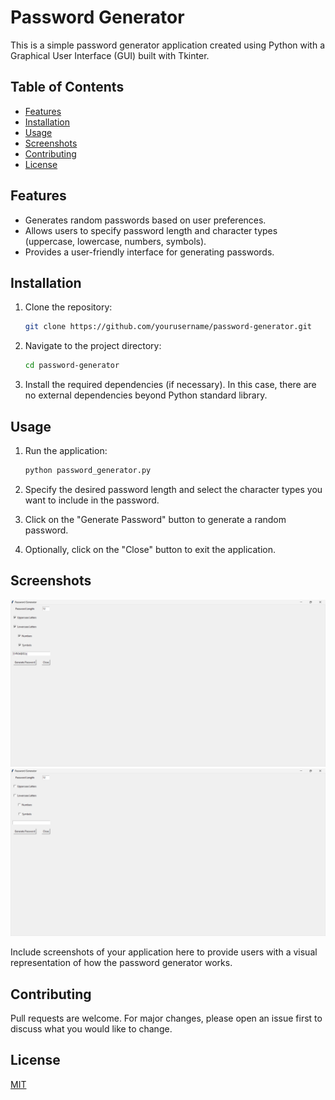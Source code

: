 # Password Generator

This is a simple password generator application created using Python with a Graphical User Interface (GUI) built with Tkinter.

## Table of Contents

- [Features](#features)
- [Installation](#installation)
- [Usage](#usage)
- [Screenshots](#screenshots)
- [Contributing](#contributing)
- [License](#license)

## Features

- Generates random passwords based on user preferences.
- Allows users to specify password length and character types (uppercase, lowercase, numbers, symbols).
- Provides a user-friendly interface for generating passwords.

## Installation

1. Clone the repository:

    ```bash
    git clone https://github.com/yourusername/password-generator.git
    ```

2. Navigate to the project directory:

    ```bash
    cd password-generator
    ```

3. Install the required dependencies (if necessary). In this case, there are no external dependencies beyond Python standard library.

## Usage

1. Run the application:

    ```bash
    python password_generator.py
    ```

2. Specify the desired password length and select the character types you want to include in the password.

3. Click on the "Generate Password" button to generate a random password.

4. Optionally, click on the "Close" button to exit the application.

## Screenshots

![Screenshot 1](sc1.png)
![Screenshot 2](sc2.png)

Include screenshots of your application here to provide users with a visual representation of how the password generator works.

## Contributing

Pull requests are welcome. For major changes, please open an issue first to discuss what you would like to change.

## License

[MIT](LICENSE)
